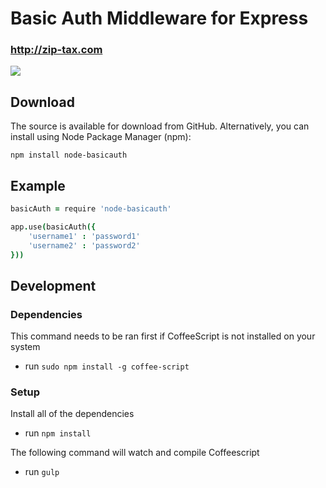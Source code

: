 # Basic Auth Middleware for Express
### http://zip-tax.com

<a href="https://nodei.co/npm/node-basicauth/"><img src="https://nodei.co/npm/node-basicauth.png?downloads=true"></a>

## Download
The source is available for download from GitHub. Alternatively, you can install using Node Package Manager (npm):

`npm install node-basicauth`

## Example
```coffeescript
basicAuth = require 'node-basicauth'

app.use(basicAuth({
	'username1' : 'password1'
	'username2' : 'password2'
}))
```

## Development
### Dependencies

This command needs to be ran first if CoffeeScript is not installed on your system

* run `sudo npm install -g coffee-script`

### Setup

Install all of the dependencies

* run `npm install`

The following command will watch and compile Coffeescript
* run `gulp`

